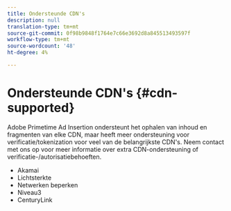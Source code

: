 ```yaml
---
title: Ondersteunde CDN's
description: null
translation-type: tm+mt
source-git-commit: 0f98b9848f1764e7c66e3692d8a845513493597f
workflow-type: tm+mt
source-wordcount: '48'
ht-degree: 4%

---
```



# Ondersteunde CDN&#39;s {#cdn-supported}

Adobe Primetime Ad Insertion ondersteunt het ophalen van inhoud en fragmenten van elke CDN, maar heeft meer ondersteuning voor verificatie/tokenization voor veel van de belangrijkste CDN&#39;s.  Neem contact met ons op voor meer informatie over extra CDN-ondersteuning of verificatie-/autorisatiebehoeften.

* Akamai
* Lichtsterkte
* Netwerken beperken
* Niveau3
* CenturyLink
